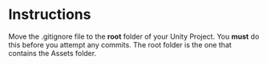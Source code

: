 # Instructions

Move the .gitignore file to the **root** folder of your Unity Project. You **must** do this before you attempt any commits. 
The root folder is the one that contains the Assets folder.
